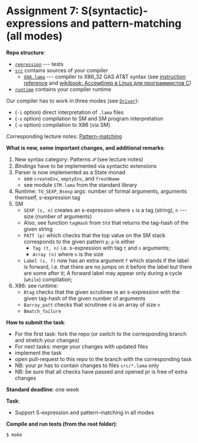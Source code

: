 # Assignment 7: S(syntactic)-expressions and pattern-matching (all modes)

**Repo structure**:
* [`regression`](regression/) --- tests
* [`src`](src/) contains sources of your compiler
  + [`X86.lama`](src/X86.lama) --- compiler to X86_32 GAS AT&T syntax (see [instruction reference](https://www.felixcloutier.com/x86/) and [wikibook: Ассемблер в Linux для программистов C](https://ru.wikibooks.org/wiki/%D0%90%D1%81%D1%81%D0%B5%D0%BC%D0%B1%D0%BB%D0%B5%D1%80_%D0%B2_Linux_%D0%B4%D0%BB%D1%8F_%D0%BF%D1%80%D0%BE%D0%B3%D1%80%D0%B0%D0%BC%D0%BC%D0%B8%D1%81%D1%82%D0%BE%D0%B2_C))
* [`runtime`](runtime/) contains your compiler runtime

Our compiler has to work in three modes (see [`Driver`](src/Driver.lama)):
* (`-i` option) direct interpretation of `.lama` files
* (`-s` option) compilation to SM and SM program interpretation
* (`-o` option) compilation to X86 (via SM)

Corresponding lecture notes: [Pattern-matching](https://github.com/danyaberezun/compilers-supplementary/tree/main/lectures/09.pdf)

**What is new, some important changes, and additional remarks**:
1. New syntax category: Patterns $\mathcal{P}$ (see lecture notes)
2. *Bindings* have to be implemented via syntactic extensions
3. Parser is now implemented as a State monad
    + see `createEnv`, `emptyEnv`, and `freshName`
    + see module `STM.lama` from the standard library
4. Runtime: `TO_SEXP`, `Bsexp` args: number of formal arguments, arguments themself, s-expression tag
5. SM
    + `SEXP (s, n)` creates an s-expression where `s` is a tag (string), `n` --- size (number of arguments)
    + Also, see function `tagHash` from `Std` that returns the tag-hash of the given string
    + `PATT (p)` which checks that the top value on the SM stack corresponds to the given pattern `p`; `p` is either
        * `Tag (t, n)` i.e. s-expression with tag `t` and `n` arguments;
        * `Array (n)` where `n` is the size
    + `Label (s, f)` now has an extra argument `f` which stands if the label is forward, i.e. that there are no jumps on it before the label but there are some after it;
    A forward label may appear only during a cycle (`while`) compilation;
6. X86: see runtime:
    + `Btag` checks that the given scrutinee is an s-expression with the given tag-hash of the given number of arguments
    + `Barray_patt` checks that scrutinee `d` is an array of size `n`
    + `Bmatch_failure`

**How to submit the task**:
* For the first task: fork the repo (or switch to the corresponding branch and stretch your changes)
* For next tasks: merge your changes with updated files
* implement the task
* open pull-request to this repo to the branch with the corresponding task
* NB: your pr has to contain changes to files `src/*.lama` only
* NB: be sure that all checks have passed and opened pr is free of extra changes

**Standard deadline**: one week

**Task**:
* Support S-expression and pattern-matching in all modes

**Compile and run tests (from the root folder)**:
```bash
$ make
```